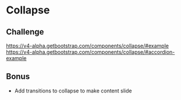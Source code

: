 # Collapse


## Challenge
https://v4-alpha.getbootstrap.com/components/collapse/#example
https://v4-alpha.getbootstrap.com/components/collapse/#accordion-example

## Bonus
- Add transitions to collapse to make content slide
